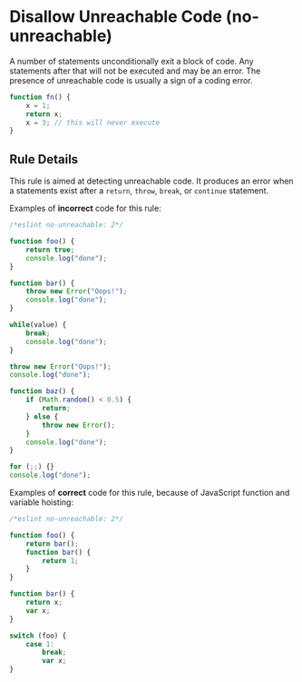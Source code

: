 # Disallow Unreachable Code (no-unreachable)

A number of statements unconditionally exit a block of code. Any statements after that will not be executed and may be an error. The presence of unreachable code is usually a sign of a coding error.

```js
function fn() {
    x = 1;
    return x;
    x = 3; // this will never execute
}
```

## Rule Details

This rule is aimed at detecting unreachable code. It produces an error when a statements exist after a `return`, `throw`, `break`, or `continue` statement.

Examples of **incorrect** code for this rule:

```js
/*eslint no-unreachable: 2*/

function foo() {
    return true;
    console.log("done");
}

function bar() {
    throw new Error("Oops!");
    console.log("done");
}

while(value) {
    break;
    console.log("done");
}

throw new Error("Oops!");
console.log("done");

function baz() {
    if (Math.random() < 0.5) {
        return;
    } else {
        throw new Error();
    }
    console.log("done");
}

for (;;) {}
console.log("done");
```

Examples of **correct** code for this rule, because of JavaScript function and variable hoisting:

```js
/*eslint no-unreachable: 2*/

function foo() {
    return bar();
    function bar() {
        return 1;
    }
}

function bar() {
    return x;
    var x;
}

switch (foo) {
    case 1:
        break;
        var x;
}
```
